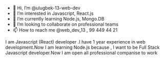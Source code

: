 - 👋 Hi, I’m @ulugbek-13-web-dev
- 👀 I’m interested in Javascript, React.js
- 🌱 I’m currently learning Node.js, Mongo.DB
- 💞️ I’m looking to collaborate on professional teams
- 📫 How to reach me @web_dev_13 , 99 449 44 21

I am Javascript (React) developer .I have 1 year experience in web development.Now I am learning Node.js because , I want to be Full Stack Javascript developer.Now I am open all professional companise to work
